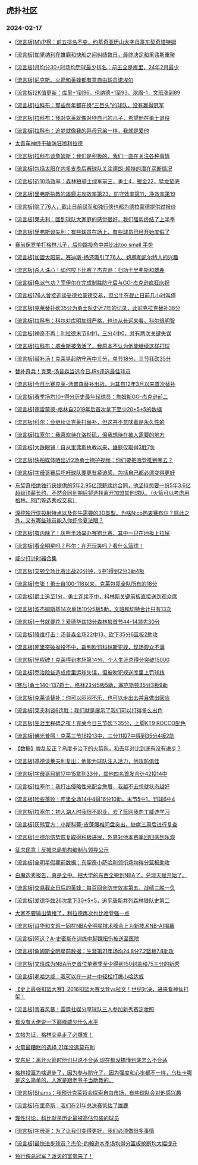 ## 虎扑社区 
### 2024-02-17

+ [[流言板]MVP榜：前五排名不变，约基奇亚历山大字母哥东契奇塔特姆](https://bbs.hupu.com/624831331.html)

+ [[流言板]加里纳利在雄鹿和快船之间纠结数日，最终决定和里弗斯重聚](https://bbs.hupu.com/624831207.html)

+ [[流言板]月均分30+时场均罚球最少排名：前五全是库里，24年2月最少](https://bbs.hupu.com/624831800.html)

+ [[流言板]尼克斯、火箭和黄蜂都有意自由球员诺埃尔](https://bbs.hupu.com/624830866.html)

+ [[流言板]2K值更新：库里+1到96，伦纳德+1至93，浓眉-1，文班涨到89](https://bbs.hupu.com/624831476.html)

+ [[流言板]拉科布：那些每年都在换“三巨头”的球队，没有赢得冠军](https://bbs.hupu.com/624828720.html)

+ [[流言板]拉科布：我对克莱就像对待自己的儿子，希望他在勇士退役](https://bbs.hupu.com/624828638.html)

+ [[流言板]拉科布：追梦就像我的异母兄弟一样，我就是爱他](https://bbs.hupu.com/624828576.html)

+ [太吾车神终于破防狂喷利拉德](https://bbs.hupu.com/624830435.html)

+ [[流言板]拉科布谈詹姆斯：我们是积极的，我们一直在关注各种事情](https://bbs.hupu.com/624828262.html)

+ [[流言板]包括太阳在内多支季后赛球队关注德朗-赖特的潜在买断情况](https://bbs.hupu.com/624830684.html)

+ [[流言板]近10场效率：森林狼骑士绿军前三，勇士4，掘金22，猛龙垫底](https://bbs.hupu.com/624831914.html)

+ [[流言板]里弗斯执教的雄鹿进攻效率第23，防守效率第11，净效率第19](https://bbs.hupu.com/624831585.html)

+ [[流言板]除了76人，截止日前绿军和独行侠也都为德拉蒙德提供过报价](https://bbs.hupu.com/624831127.html)

+ [[流言板]莱夫利：回到球队大家庭的感觉很好，我们强势终结了上半季](https://bbs.hupu.com/624830681.html)

+ [[流言板]里弗斯谈失利：有些球员在场上，有些球员已经开始度假了](https://bbs.hupu.com/624825609.html)

+ [赛前保罗单打格林儿子，后仰跳投命中并比出too small 手势](https://bbs.hupu.com/624826204.html)

+ [[流言板]加盟太阳前，赛迪斯-杨还吸引了76人、鹈鹕和凯尔特人的兴趣](https://bbs.hupu.com/624830989.html)

+ [[流言板]杀人诛心！如何咬下比赛？杰克逊：归功于里弗斯和雄鹿](https://bbs.hupu.com/624826011.html)

+ [[流言板]龟派气功？宰伊尔在完成制胜防守后与GG-杰克逊疯狂庆祝](https://bbs.hupu.com/624830553.html)

+ [[流言板]76人曾接近谈妥德拉蒙德交易，但公牛在截止日前几小时叫停](https://bbs.hupu.com/624831069.html)

+ [[流言板]克莱替补砍35分为勇士队史近7年的记录，此前克拉克替补36分](https://bbs.hupu.com/624831678.html)

+ [[流言板]拉科布：科尔对库明加很严格，也许从长远来看，科尔很明智](https://bbs.hupu.com/624828360.html)

+ [[流言板]神奇不再！利拉德末节8中1，三分4中0，并有两次关键失误](https://bbs.hupu.com/624825092.html)

+ [[流言板]拉科布：威金斯被激活了，我原本不认为他能继续这样打球](https://bbs.hupu.com/624828318.html)

+ [[流言板]替补汤！克莱晃起防守再中三分，单节18分，三节狂砍35分](https://bbs.hupu.com/624824278.html)

+ [替补奇兵！克莱-汤普森当选今日JRs评选最佳球员](https://bbs.hupu.com/624828878.html)

+ [[流言板]今日比赛克莱-汤普森替补出战，为其自12年3月以来首次替补](https://bbs.hupu.com/624822206.html)

+ [[流言板]赛季场均10+得分历史最年轻球员：詹姆斯GG-杰克逊前二](https://bbs.hupu.com/624826304.html)

+ [[流言板]德雷蒙德-格林自2019年后首次拿下至少20+5+5的数据](https://bbs.hupu.com/624831623.html)

+ [[流言板]科尔：会继续让克莱打替补，但这并不意味着是永久性的](https://bbs.hupu.com/624826106.html)

+ [[流言板]拉塞尔：我喜欢待在洛杉矶，但我想待在被人需要的地方](https://bbs.hupu.com/624826590.html)

+ [[流言板]大跌眼镜！自从里弗斯执教以来，雄鹿仅取得3胜7负](https://bbs.hupu.com/624825005.html)

+ [[流言板]快船媒体晒出近2场勇士掩护视频：你们要把哈登推到哪去？](https://bbs.hupu.com/624822250.html)

+ [[流言板]字母哥赛后呼吁球队要更有紧迫感，包括自己都必须变得更好](https://bbs.hupu.com/624826594.html)

+ [东契奇拒绝独行侠提供的5年2.95亿顶薪续约合同，他坚持想要一份5年3.6亿超级顶薪长约，不然合同到期后将选择离开加盟其他球队。（火箭可以考虑用格林、阿门等选秀权交易）](https://bbs.hupu.com/624819595.html)

+ [深挖独行侠投射特点以及你牛需要的3D类型，为啥Nico热衷赛布尔？除此之外，又有哪些球员能入你虾今夏法眼？](https://bbs.hupu.com/624829071.html)

+ [[流言板]有内味了！灰熊半场举办赛狗比赛，其中一只在地板上拉屎](https://bbs.hupu.com/624823311.html)

+ [[流言板]看全明星吗？科尔：在开玩笑吗？看什么篮球！](https://bbs.hupu.com/624827932.html)

+ [威少打计时器合集](https://bbs.hupu.com/624830267.html)

+ [[流言板]艾顿全场比赛出战20分钟，5中1得到2分3助4板](https://bbs.hupu.com/624826631.html)

+ [[流言板]夸张！勇士自100-118以来，克莱包揽全队所有的18分](https://bbs.hupu.com/624824406.html)

+ [[流言板]爵士追至1分，勇士连续不中，科林斯关键前板直接送到观众席](https://bbs.hupu.com/624825289.html)

+ [[流言板]波杰姆斯基14次单场10分5板5助，文班和切特合计只有13次](https://bbs.hupu.com/624826027.html)

+ [[流言板]一节就要花？爱德华兹13分森林狼首节44-14领先30分](https://bbs.hupu.com/624824128.html)

+ [[流言板]降维打击！汤普森全场22中13，砍下35分6篮板2助攻](https://bbs.hupu.com/624825464.html)

+ [[流言板]库里突破抛投不中，裁判吹罚科林斯犯规，现场观众不满](https://bbs.hupu.com/624825084.html)

+ [[流言板]里程碑！克莱得到本场第14分，个人生涯总得分突破15000](https://bbs.hupu.com/624823453.html)

+ [[流言板]乔治险些造成库里运球失误，但被吹犯规送库里上罚球线](https://bbs.hupu.com/624825223.html)

+ [[赛后]勇士140-137爵士，格林23分5板5助，塞克斯顿35分3板9助](https://bbs.hupu.com/624825385.html)

+ [[流言板]克莱谈替补：你可以闷闷不乐，也可以走出去并且做出回应](https://bbs.hupu.com/624827811.html)

+ [[流言板]莱夫利谈6连胜：我们就是展示了我们可以打得多么出色](https://bbs.hupu.com/624831577.html)

+ [[流言板]生涯里程碑之夜！克莱今日三节砍下35分，上脚KT9 ROCCO配色](https://bbs.hupu.com/624826242.html)

+ [[流言板]佛光普照！克莱三节18投13中，三分11投7中得到35分4板2助](https://bbs.hupu.com/624824326.html)

+ [【数据】拨乱反正？乌度卡治下的火箭队，和去年对比到底有没有进步？](https://bbs.hupu.com/624827759.html)

+ [[流言板]基德谈莱夫利复出：他能为球队注入活力，他攻防俱佳](https://bbs.hupu.com/624830634.html)

+ [[流言板]字母哥目前17中15拿到33分，其他四名首发合计42投14中](https://bbs.hupu.com/624824302.html)

+ [[流言板]拉塞尔：我打出侵略性来配合詹眉，我越不去想就状态越好](https://bbs.hupu.com/624826907.html)

+ [[流言板]险些落败！库里全场14中4得16分10助，末节5中1，罚球6中4](https://bbs.hupu.com/624825495.html)

+ [[流言板]拉塞尔：初入湖人时我很不职业，去了篮网我向丁威迪学习](https://bbs.hupu.com/624826738.html)

+ [[流言板]灰熊官方：小斯科蒂-皮蓬腰椎间盘突出，缺席三周后进行复查](https://bbs.hupu.com/624832045.html)

+ [[流言板]兰德尔伤势恢复取得积极进展，外界对他本赛季回归感到乐观](https://bbs.hupu.com/624832189.html)

+ [征求民意｜反摊总局机构编制与领导公示](https://bbs.hupu.com/624829662.html)

+ [[流言板]全明星假期前数据：东契奇小萨哈利领衔场均得分篮板助攻](https://bbs.hupu.com/624832426.html)

+ [白魔选秀报告，真是全中。把大学的东西全搬到NBA了。兑现天赋开始了。](https://bbs.hupu.com/624831050.html)

+ [[流言板]交易截止日后的黄蜂：每百回合防守效率第五，战绩三胜一负](https://bbs.hupu.com/624832350.html)

+ [[流言板]爱德华兹26次拿下30+5+5，追平唐斯并列森林狼队史第二](https://bbs.hupu.com/624831719.html)

+ [大家不要输出情绪了，利拉德再次也比哈登强一点](https://bbs.hupu.com/624831854.html)

+ [[流言板]肖华和文班一同在NBA全明星技术峰会上为新技术NB-AI揭幕](https://bbs.hupu.com/624832743.html)

+ [[流言板]阿这？A-史密斯在训练中脚踝扭伤被送至医院](https://bbs.hupu.com/624832799.html)

+ [[流言板]詹姆斯全明星前数据：生涯第21年场均24.8分7.2篮板7.8助攻](https://bbs.hupu.com/624832920.html)

+ [[流言板]文班成为NBA历史首位单赛季至少得到150封盖和75三分的新秀](https://bbs.hupu.com/624832819.html)

+ [[流言板]老哈达威：我可以在一对一中轻松打爆小哈达威](https://bbs.hupu.com/624832924.html)

+ [【史上最强扣篮大赛】2016扣篮大赛戈登vs拉文！世纪对决，进来看神仙打架！](https://bbs.hupu.com/624829290.html)

+ [[流言板]青春风暴！雷霆社媒分享球队三人参加新秀赛定妆照](https://bbs.hupu.com/624832854.html)

+ [有没有大佬说一下巅峰威少什么水平](https://bbs.hupu.com/624831925.html)

+ [立帖为证，格林交易走了必爆发！](https://bbs.hupu.com/624828709.html)

+ [火箭最糟糕的选择 21年没选莫布利](https://bbs.hupu.com/624831508.html)

+ [安东尼：离开火箭时他们只说不合适 现在都没搞懂到底怎么不合适](https://bbs.hupu.com/624832353.html)

+ [格林投篮为啥退步了，因为参与防守了，因为强度和心率都不一样，乌杜卡哪是这么简单的，人家是跟老爷子当助教的。](https://bbs.hupu.com/624831036.html)

+ [[流言板]Shams：我预计克莱将会探索自由市场，有些球队会对他感兴趣](https://bbs.hupu.com/624833284.html)

+ [[流言板]布里奇斯：我们在21年总决赛低估了雄鹿](https://bbs.hupu.com/624833274.html)

+ [理性讨论，科比就是历史最被高估包装的球员](https://bbs.hupu.com/624833106.html)

+ [[流言板]字母哥：为了让我们变得更好，我们必须做很多事情](https://bbs.hupu.com/624833280.html)

+ [[流言板]最快进步球员？杰伦-约翰逊本季场均得分篮板抢断均大幅提升](https://bbs.hupu.com/624833257.html)

+ [独行侠总冠军？泼天的富贵来了！](https://bbs.hupu.com/624832862.html)

